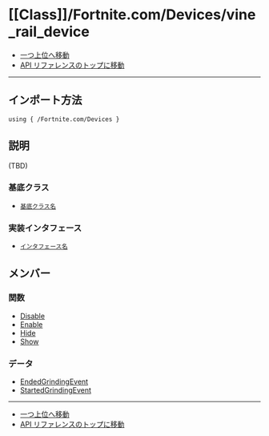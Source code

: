 # [[Class]]/Fortnite.com/Devices/vine_rail_device

- [一つ上位へ移動](../main.md)
- [API リファレンスのトップに移動](../../../main.md)

---

## インポート方法

```verse
using { /Fortnite.com/Devices }
```

## 説明

(TBD)

### 基底クラス

- [`基底クラス名`]()

### 実装インタフェース

- [`インタフェース名`]()

## メンバー

### 関数

- [Disable](./F_Disable/main.md)
- [Enable](./F_Enable/main.md)
- [Hide](./F_Hide/main.md)
- [Show](./F_Show/main.md)

### データ

- [EndedGrindingEvent](./D_EndedGrindingEvent/main.md)
- [StartedGrindingEvent](./D_StartedGrindingEvent/main.md)

---

- [一つ上位へ移動](../main.md)
- [API リファレンスのトップに移動](../../../main.md)
